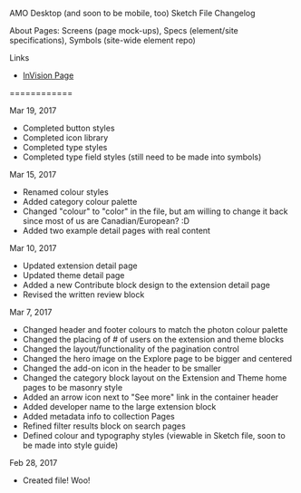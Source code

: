 AMO Desktop (and soon to be mobile, too) Sketch File Changelog

About
Pages: Screens (page mock-ups), Specs (element/site specifications), Symbols (site-wide element repo)

Links
- [InVision Page](https://mozilla.invisionapp.com/share/T59YLZYSM)

============

Mar 19, 2017
- Completed button styles
- Completed icon library
- Completed type styles
- Completed type field styles (still need to be made into symbols)

Mar 15, 2017
- Renamed colour styles
- Added category colour palette
- Changed "colour" to "color" in the file, but am willing to change it back since most of us are Canadian/European? :D
- Added two example detail pages with real content

Mar 10, 2017
- Updated extension detail page
- Updated theme detail page
- Added a new Contribute block design to the extension detail page
- Revised the written review block

Mar 7, 2017
- Changed header and footer colours to match the photon colour palette
- Changed the placing of # of users on the extension and theme blocks
- Changed the layout/functionality of the pagination control
- Changed the hero image on the Explore page to be bigger and centered
- Changed the add-on icon in the header to be smaller
- Changed the category block layout on the Extension and Theme home pages to be masonry style
- Added an arrow icon next to "See more" link in the container header
- Added developer name to the large extension block
- Added metadata info to collection Pages
- Refined filter results block on search pages
- Defined colour and typography styles (viewable in Sketch file, soon to be made into style guide)

Feb 28, 2017
- Created file! Woo!
